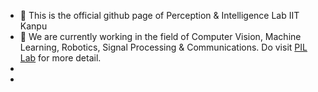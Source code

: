 - 👋 This is the official github page of Perception & Intelligence Lab IIT Kanpu
- 🌱 We are currently working in the field of Computer Vision, Machine Learning, Robotics, Signal Processing & Communications. Do visit [PIL Lab](https://home.iitk.ac.in/~sandhan/research.html) for more detail.
- 
- 

<!---
pillabiitk/pillabiitk is a ✨ special ✨ repository because its `README.md` (this file) appears on your GitHub profile.
You can click the Preview link to take a look at your changes.
--->
